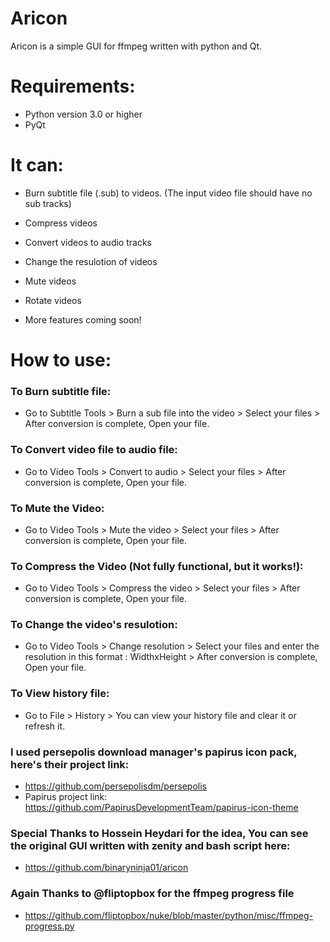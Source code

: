 # Aricon
Aricon is a simple GUI for ffmpeg written with python and Qt.

# Requirements:
* Python version 3.0 or higher
* PyQt

# It can:
* Burn subtitle file (.sub) to videos. (The input video file should have no sub tracks)
* Compress videos
* Convert videos to audio tracks
* Change the resulotion of videos
* Mute videos 
* Rotate videos

* More features coming soon!

# How to use:
### To Burn subtitle file: 
* Go to Subtitle Tools > Burn a sub file into the video > Select your files > After conversion is complete, Open your file.
### To Convert video file to audio file:
* Go to Video Tools > Convert to audio > Select your files > After conversion is complete, Open your file.
### To Mute the Video:
* Go to Video Tools > Mute the video > Select your files > After conversion is complete, Open your file.
### To Compress the Video (Not fully functional, but it works!):
* Go to Video Tools > Compress the video > Select your files > After conversion is complete, Open your file.
### To Change the video's resulotion:
* Go to Video Tools > Change resolution > Select your files and enter the resolution in this format : WidthxHeight > After conversion is complete, Open your file.
### To View history file:
* Go to File > History > You can view your history file and clear it or refresh it.

### I used persepolis download manager's papirus icon pack, here's their project link: 
* https://github.com/persepolisdm/persepolis
* Papirus project link: https://github.com/PapirusDevelopmentTeam/papirus-icon-theme

### Special Thanks to Hossein Heydari for the idea, You can see the original GUI written with zenity and bash script here: 
* https://github.com/binaryninja01/aricon

### Again Thanks to @fliptopbox for the ffmpeg progress file
* https://github.com/fliptopbox/nuke/blob/master/python/misc/ffmpeg-progress.py
